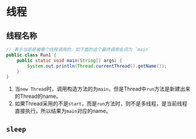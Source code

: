 # 线程

## 线程名称
```java
// 表示当前是被哪个线程调用的，如下面的这个最终调用名词为 `main`
public class Run1 {
    public static void main(String[] args) {
        System.out.println(Thread.currentThread().getName());
    }
}

```
1. 当`new Thread`时，调用构造方法的为`main`，但是Thread中`run`方法是新建出来的Thread的name。
2. 如果Thread采用的不是`start`，而是`run`方法时，则不是多线程，是当前线程直接执行，所以结果为`main`对应的name。

## `sleep`
